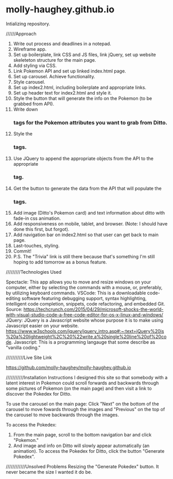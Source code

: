 # molly-haughey.github.io

Intializing repository.

//////Approach
1. Write out process and deadlines in a notepad.
2. Wireframe app.
3. Set up boilerplate, link CSS and JS files, link jQuery, set up website skeleteton structure for the main page.
4. Add styling via CSS.
5. Link Pokemon API and set up linked index.html page.
6. Set up carousel. Achieve functionality.
7. Style carousel.
8. Set up index2.html, including boilerplate and appropriate links.
9. Set up header text for index2.html and style it.
10. Style the button that will generate the info on the Pokemon (to be grabbed from API).
11. Write down <h3> tags for the Pokemon attributes you want to grab from Ditto.
  12. Style the <h3> tags.
  13. Use JQuery to append the appropriate objects from the API to the appropriate <h3> tag.
  14. Get the button to generate the data from the API that will populate the <h3> tags.
  15. Add image (Ditto's Pokemon card) and text information about ditto with fade-in css animation.
  16. Add responsiveness on mobile, tablet, and browser. (Note: I should have done this first, but forgot).
  17. Add navigation bar on index2.html so that user can get back to main page.
  18. Last-touches, styling.
  19. Commit!
  20. P.S. The "Trivia" link is still there because that's something I'm still hoping to add tomorrow as a bonus feature.
  
  
  /////////Technologies Used
  
  Spectacle: This app allows you to move and resize windows on your computer, either by selecting the commands with a mouse, or, preferably, by utilizing keyboard commands.
  VSCode: This is a downloadable code-editing software featuring debugging support, syntax highlighting, intelligent code completion, snippets, code refactoring, and embedded Git. Source: https://techcrunch.com/2015/04/29/microsoft-shocks-the-world-with-visual-studio-code-a-free-code-editor-for-os-x-linux-and-windows/
  JQuery: JQuery is a Javascript website whose purpose it is to make using Javascript easier on your website. https://www.w3schools.com/jquery/jquery_intro.asp#:~:text=jQuery%20is%20a%20lightweight%2C%20%22write,a%20single%20line%20of%20code.
  Javascript: This is a programming langauge that some describe as "vanilla coding."
  
  
  ///////////Live Site Link
  
  https://github.com/molly-haughey/molly-haughey.github.io
  
  
  ///////////Installation Instructions
  I designed this site so that somebody with a latent interest in Pokemon could scroll forwards and backwards through some pictures of Pokemon (on the main page) and then visit a link to discover the Pokedex for Ditto. 
  
  To use the carousel on the main page:
  Click "Next" on the bottom of the carousel to move fowards through the images and "Previous" on the top of the carousel to move backwards through the images.
  
  To access the Pokedex:
  1. From the main page, scroll to the bottom navigation bar and click "Pokemon."
  2. And image and info on Ditto will slowly appear automatically (an animation). To access the Pokedex for Ditto, click the button "Generate Pokedex".
 
 ////////////Unsolved Problems
 Resizing the "Generate Pokedex" button. It never became the size I wanted it do be.

  
  
  
